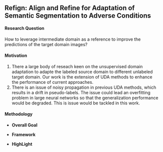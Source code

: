 ## Refign: Align and Refine for Adaptation of Semantic Segmentation to Adverse Conditions

#### Research Question
How to leverage intermediate domain as a reference to improve the predictions of the target domain images?


#### Motivation
1. There a large body of reseach keen on the unsupervised domain adaptation to adapte the labeled source domain to different unlabeled target domain. Our work is the extension of UDA methods to enhance the performance of current approaches.
2. There is an issue of noisy propagation in previous UDA methods, which results in a drift in pseudo-labels. The issue could lead an overfitting problem in large neural networks so that the generalization performance would be degraded. This is issue would be tackled in this work.

#### Methodology

- **Overall Goal**

- **Framework**

- **HighLight**
